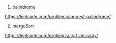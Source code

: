 1. palindrome

https://leetcode.com/problems/longest-palindrome/

2. mergeSort

https://leetcode.com/problems/sort-an-array/


